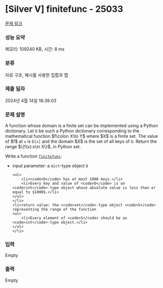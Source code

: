 # [Silver V] finitefunc - 25033 

[문제 링크](https://www.acmicpc.net/problem/25033) 

### 성능 요약

메모리: 109240 KB, 시간: 8 ms

### 분류

자료 구조, 해시를 사용한 집합과 맵

### 제출 일자

2024년 4월 14일 18:38:03

### 문제 설명

<p>A function whose domain is a finite set can be implemented using a Python dictionary. Let <code>D</code> be such a Python dictionary corresponding to the mathematical function $f\colon X\to Y$ where $X$ is a finite set. The value of $f$ at <code>x</code> is <code>D[x]</code> and the domain $X$ is the set of all keys of <code>D</code>. Return the range $\{f(x):x\in X\}$, in Python set.</p>

<p>Write a function <u><code>finitefunc</code></u>:</p>

<ul>
	<li>input parameter: a <code>dict</code>-type object <code>D</code>

	<ul>
		<li><code>D</code> has at most 1000 keys.</li>
		<li>Every key and value of <code>D</code> is an <code>int</code>-type object whose absolute value is less than or equal to $1000$.</li>
	</ul>
	</li>
	<li>return value: the <code>set</code>-type object <code>S</code> representing the range of the function
	<ul>
		<li>Every element of <code>S</code> should be an <code>int</code>-type object.</li>
	</ul>
	</li>
</ul>

### 입력 

 Empty

### 출력 

 Empty

